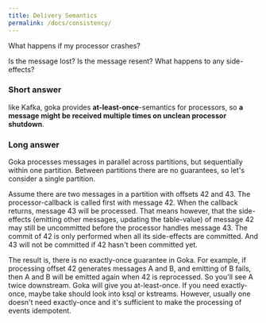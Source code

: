 ```yaml
---
title: Delivery Semantics
permalink: /docs/consistency/
---
```


What happens if my processor crashes?

Is the message lost? Is the message resent? What happens to any side-effects?

### Short answer 
like Kafka, goka provides **at-least-once**-semantics for processors, so **a message might be received multiple times on unclean processor shutdown**.

### Long answer
Goka processes messages in parallel across partitions, but sequentially within one partition. Between partitions there are no guarantees, so let's consider a single partition.

Assume there are two messages in a partition with offsets 42 and 43.
The processor-callback is called first with message 42. When the callback returns, message 43 will be processed. 
That means however, that the side-effects (emitting other messages, updating the table-value) of message 42 may still be uncommitted before the processor handles message 43. The commit of 42 is only performed when all its side-effects are committed. And 43 will not be committed if 42 hasn't been committed yet.

The result is, there is no exactly-once guarantee in Goka. For example, if processing offset 42 generates messages A and B, and emitting of B fails, then A and B will be emitted again when 42 is reprocessed. So you'll see A twice downstream. Goka will give you at-least-once. 
If you need exactly-once, maybe take should look into ksql or kstreams. However, usually one doesn't need exactly-once and it's sufficient to make the processing of events idempotent.